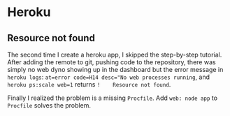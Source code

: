 Heroku
======

Resource not found
------------------

The second time I create a heroku app, I skipped the step-by-step tutorial. After adding the remote to git, pushing code to the repository, there was simply no web dyno showing up in the dashboard but the error message in ``heroku logs``: ``at=error code=H14 desc="No web processes running``, and ``heroku ps:scale web=1`` returns ``!    Resource not found``.

Finally I realized the problem is a missing ``Procfile``. Add ``web: node app`` to ``Procfile`` solves the problem.